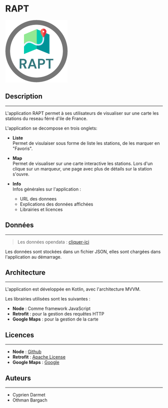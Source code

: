 # RAPT 
![RAPT LOGO](logo_RAPT.png)


## Description
---

L'application RAPT permet à ses utilisateurs de visualiser sur une carte les stations du reseau férré d'ile de France.

L'application se decompose en trois onglets:
- **Liste**  
   Permet de visulaiser sous forme de liste les stations, de les marquer en "Favoris".

- **Map**  
   Permet de visualiser sur une carte interactive les stations. Lors d'un clique sur un marqueur, une page avec plus de détails sur la station s'ouvre.

- **Info**  
   Infos générales sur l'application : 
   - URL des donnees
   - Explications des données affichées
   - Librairies et licences

   

## Données
---
>Les données opendata : 
[cliquer-ici](https://data.opendatasoft.com/explore/dataset/gares-et-stations-du-reseau-ferre-dile-de-france-par-ligne%40hauts-de-seine/)

Les données sont stockées dans un fichier JSON, elles sont chargées dans l'application au démarrage.


## Architecture
---
L'application est développée en Kotlin, avec l'architecture MVVM.

Les librairies utilisées sont les suivantes :
- **Node** : Comme framework JavaScript
- **Retrofit** : pour la gestion des requêtes HTTP
- **Google Maps** : pour la gestion de la carte

## Licences
---
- **Node** : [Github](https://github.com/nodejs/node/blob/main/LICENSE)
- **Retrofit** : [Apache License](https://github.com/square/retrofit/blob/master/LICENSE.txt)
- **Google Maps** : [Google](https://developers.google.com/maps/terms-20180207)


## Auteurs
---
- Cyprien Darmet
- Othman Bargach








